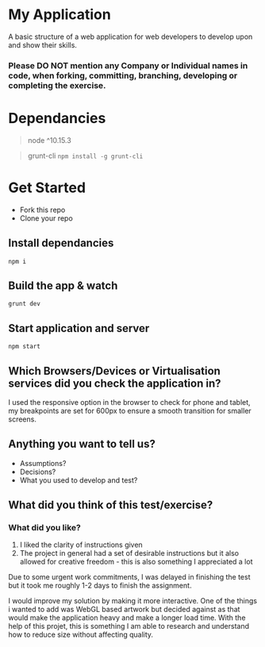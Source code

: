 # My Application

A basic structure of a web application for web developers to develop upon and show their skills.

### Please DO NOT mention any Company or Individual names in code, when forking, committing, branching, developing or completing the exercise. 

# Dependancies
> node ^10.15.3

> grunt-cli ```npm install -g grunt-cli```

# Get Started

- Fork this repo
- Clone your repo

## Install dependancies
```
npm i
``` 

## Build the app & watch
```
grunt dev
```

## Start application and server
```
npm start
```

## Which Browsers/Devices or Virtualisation services did you check the application in?
I used the responsive option in the browser to check for phone and tablet, my breakpoints are set for 600px to ensure a smooth transition for smaller screens. 

## Anything you want to tell us?
- Assumptions?
- Decisions?
- What you used to develop and test?


## What did you think of this test/exercise?
### What did you like?
1. I liked the clarity of instructions given
2. The project in general had a set of desirable instructions but it also allowed for creative freedom - this is also something I appreciated a lot

Due to some urgent work commitments, I was delayed in finishing the test but it took me roughly 1-2 days to finish the assignment. 

I would improve my solution by making it more interactive. One of the things i wanted to add was WebGL based artwork but decided against as that would make the application heavy and make a longer load time. With the help of this projet, this is something I am able to research and understand how to reduce size without affecting quality. 
